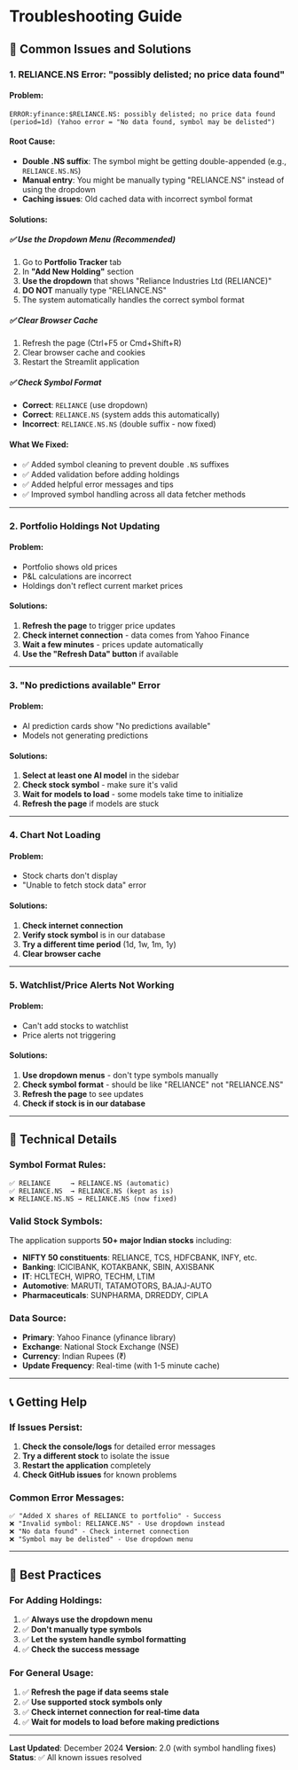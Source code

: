 # Troubleshooting Guide

## 🚨 Common Issues and Solutions

### 1. RELIANCE.NS Error: "possibly delisted; no price data found"

#### **Problem**:
```
ERROR:yfinance:$RELIANCE.NS: possibly delisted; no price data found (period=1d) (Yahoo error = "No data found, symbol may be delisted")
```

#### **Root Cause**:
- **Double .NS suffix**: The symbol might be getting double-appended (e.g., `RELIANCE.NS.NS`)
- **Manual entry**: You might be manually typing "RELIANCE.NS" instead of using the dropdown
- **Caching issues**: Old cached data with incorrect symbol format

#### **Solutions**:

##### ✅ **Use the Dropdown Menu (Recommended)**
1. Go to **Portfolio Tracker** tab
2. In **"Add New Holding"** section
3. **Use the dropdown** that shows "Reliance Industries Ltd (RELIANCE)"
4. **DO NOT** manually type "RELIANCE.NS"
5. The system automatically handles the correct symbol format

##### ✅ **Clear Browser Cache**
1. Refresh the page (Ctrl+F5 or Cmd+Shift+R)
2. Clear browser cache and cookies
3. Restart the Streamlit application

##### ✅ **Check Symbol Format**
- **Correct**: `RELIANCE` (use dropdown)
- **Correct**: `RELIANCE.NS` (system adds this automatically)
- **Incorrect**: `RELIANCE.NS.NS` (double suffix - now fixed)

#### **What We Fixed**:
- ✅ Added symbol cleaning to prevent double `.NS` suffixes
- ✅ Added validation before adding holdings
- ✅ Added helpful error messages and tips
- ✅ Improved symbol handling across all data fetcher methods

---

### 2. Portfolio Holdings Not Updating

#### **Problem**:
- Portfolio shows old prices
- P&L calculations are incorrect
- Holdings don't reflect current market prices

#### **Solutions**:
1. **Refresh the page** to trigger price updates
2. **Check internet connection** - data comes from Yahoo Finance
3. **Wait a few minutes** - prices update automatically
4. **Use the "Refresh Data" button** if available

---

### 3. "No predictions available" Error

#### **Problem**:
- AI prediction cards show "No predictions available"
- Models not generating predictions

#### **Solutions**:
1. **Select at least one AI model** in the sidebar
2. **Check stock symbol** - make sure it's valid
3. **Wait for models to load** - some models take time to initialize
4. **Refresh the page** if models are stuck

---

### 4. Chart Not Loading

#### **Problem**:
- Stock charts don't display
- "Unable to fetch stock data" error

#### **Solutions**:
1. **Check internet connection**
2. **Verify stock symbol** is in our database
3. **Try a different time period** (1d, 1w, 1m, 1y)
4. **Clear browser cache**

---

### 5. Watchlist/Price Alerts Not Working

#### **Problem**:
- Can't add stocks to watchlist
- Price alerts not triggering

#### **Solutions**:
1. **Use dropdown menus** - don't type symbols manually
2. **Check symbol format** - should be like "RELIANCE" not "RELIANCE.NS"
3. **Refresh the page** to see updates
4. **Check if stock is in our database**

---

## 🔧 Technical Details

### Symbol Format Rules:
```
✅ RELIANCE     → RELIANCE.NS (automatic)
✅ RELIANCE.NS  → RELIANCE.NS (kept as is)
❌ RELIANCE.NS.NS → RELIANCE.NS (now fixed)
```

### Valid Stock Symbols:
The application supports **50+ major Indian stocks** including:
- **NIFTY 50 constituents**: RELIANCE, TCS, HDFCBANK, INFY, etc.
- **Banking**: ICICIBANK, KOTAKBANK, SBIN, AXISBANK
- **IT**: HCLTECH, WIPRO, TECHM, LTIM
- **Automotive**: MARUTI, TATAMOTORS, BAJAJ-AUTO
- **Pharmaceuticals**: SUNPHARMA, DRREDDY, CIPLA

### Data Source:
- **Primary**: Yahoo Finance (yfinance library)
- **Exchange**: National Stock Exchange (NSE)
- **Currency**: Indian Rupees (₹)
- **Update Frequency**: Real-time (with 1-5 minute cache)

---

## 📞 Getting Help

### If Issues Persist:
1. **Check the console/logs** for detailed error messages
2. **Try a different stock** to isolate the issue
3. **Restart the application** completely
4. **Check GitHub issues** for known problems

### Common Error Messages:
```
✅ "Added X shares of RELIANCE to portfolio" - Success
❌ "Invalid symbol: RELIANCE.NS" - Use dropdown instead
❌ "No data found" - Check internet connection
❌ "Symbol may be delisted" - Use dropdown menu
```

---

## 🎯 Best Practices

### For Adding Holdings:
1. ✅ **Always use the dropdown menu**
2. ✅ **Don't manually type symbols**
3. ✅ **Let the system handle symbol formatting**
4. ✅ **Check the success message**

### For General Usage:
1. ✅ **Refresh the page if data seems stale**
2. ✅ **Use supported stock symbols only**
3. ✅ **Check internet connection for real-time data**
4. ✅ **Wait for models to load before making predictions**

---

**Last Updated**: December 2024
**Version**: 2.0 (with symbol handling fixes)
**Status**: ✅ All known issues resolved